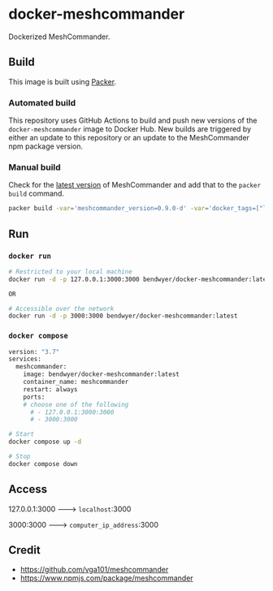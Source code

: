 docker-meshcommander
====================

Dockerized MeshCommander.

Build
-----

This image is built using [Packer](https://www.packer.io/).

### Automated build

This repository uses GitHub Actions to build and push new versions of the `docker-meshcommander` image to Docker Hub. New builds are triggered by either an update to this repository or an update to the MeshCommander npm package version.

### Manual build

Check for the [latest version](https://www.npmjs.com/package/meshcommander?activeTab=versions) of MeshCommander and add that to the `packer build` command.

```bash
packer build -var='meshcommander_version=0.9.0-d' -var='docker_tags=["latest"]' .
```

Run
-----

### `docker run`

```bash
# Restricted to your local machine
docker run -d -p 127.0.0.1:3000:3000 bendwyer/docker-meshcommander:latest

OR 

# Accessible over the network
docker run -d -p 3000:3000 bendwyer/docker-meshcommander:latest
```

### `docker compose`

```bash
version: "3.7"
services:
  meshcommander:
    image: bendwyer/docker-meshcommander:latest
    container_name: meshcommander
    restart: always
    ports:
    # choose one of the following
      # - 127.0.0.1:3000:3000
      # - 3000:3000
```

```bash
# Start
docker compose up -d

# Stop
docker compose down
```

Access
------

127.0.0.1:3000 ---> `localhost`:3000

3000:3000 ---> `computer_ip_address`:3000

Credit
------
- https://github.com/vga101/meshcommander
- https://www.npmjs.com/package/meshcommander
